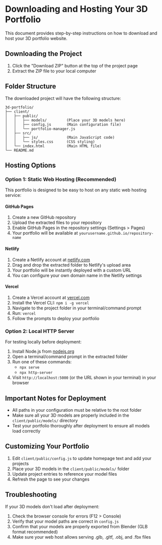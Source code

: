 # Downloading and Hosting Your 3D Portfolio

This document provides step-by-step instructions on how to download and host your 3D portfolio website.

## Downloading the Project

1. Click the "Download ZIP" button at the top of the project page
2. Extract the ZIP file to your local computer

## Folder Structure

The downloaded project will have the following structure:

```
3d-portfolio/
├── client/
│   ├── public/
│   │   ├── models/         (Place your 3D models here)
│   │   ├── config.js       (Main configuration file)
│   │   └── portfolio-manager.js
│   ├── src/
│   │   ├── js/             (Main JavaScript code)
│   │   └── styles.css      (CSS styling)
│   └── index.html          (Main HTML file)
└── README.md
```

## Hosting Options

### Option 1: Static Web Hosting (Recommended)

This portfolio is designed to be easy to host on any static web hosting service:

#### GitHub Pages

1. Create a new GitHub repository
2. Upload the extracted files to your repository
3. Enable GitHub Pages in the repository settings (Settings > Pages)
4. Your portfolio will be available at `yourusername.github.io/repository-name`

#### Netlify

1. Create a Netlify account at [netlify.com](https://www.netlify.com)
2. Drag and drop the extracted folder to Netlify's upload area
3. Your portfolio will be instantly deployed with a custom URL
4. You can configure your own domain name in the Netlify settings

#### Vercel

1. Create a Vercel account at [vercel.com](https://vercel.com)
2. Install the Vercel CLI: `npm i -g vercel`
3. Navigate to the project folder in your terminal/command prompt
4. Run: `vercel`
5. Follow the prompts to deploy your portfolio

### Option 2: Local HTTP Server

For testing locally before deployment:

1. Install Node.js from [nodejs.org](https://nodejs.org)
2. Open a terminal/command prompt in the extracted folder
3. Run one of these commands:
   - `npx serve` 
   - `npx http-server`
4. Visit `http://localhost:5000` (or the URL shown in your terminal) in your browser

## Important Notes for Deployment

- All paths in your configuration must be relative to the root folder
- Make sure all your 3D models are properly included in the `client/public/models/` directory
- Test your portfolio thoroughly after deployment to ensure all models load correctly

## Customizing Your Portfolio

1. Edit `client/public/config.js` to update homepage text and add your projects
2. Place your 3D models in the `client/public/models/` folder
3. Update project entries to reference your model files
4. Refresh the page to see your changes

## Troubleshooting

If your 3D models don't load after deployment:

1. Check the browser console for errors (F12 > Console)
2. Verify that your model paths are correct in `config.js`
3. Confirm that your models are properly exported from Blender (GLB format recommended)
4. Make sure your web host allows serving .glb, .gltf, .obj, and .fbx files